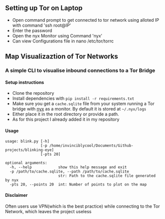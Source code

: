 ## Setting up Tor on Laptop

 - Open command prompt to get connected to tor network using alloted IP with command 'ssh root@IP'
 - Enter the password
 - Open the nyx Monitor using Command 'nyx'
 - Can view Configurations file in nano /etc/tor/torrc

## Map Visualizaztion of Tor Networks
### A simple CLI to visualise inbound connections to a Tor Bridge

#### Setup instructions
 - Clone the repository
 - Install dependencies with `pip install -r requirements.txt`
 - Make sure you get a `cache.sqlite` file from your system running a Tor bridge with [nyx](https://nyx.torproject.org/) as a monitor. By default it is stored at `~/.nyx/logs`
 - Either place it in the root directory or provide a path.
 - As for this project I already added it in my repository

#### Usage

```
usage: blink.py [-h]
                [-p /home/invinciblycool/Documents/Github-projects/blinking-eye]
                [-pts 20]

optional arguments:
  -h, --help            show this help message and exit
  -p /path/to/cache.sqlite, --path /path/to/cache.sqlite
                        str: Path to the cache.sqlite file generated by nyx
  -pts 20, --points 20  int: Number of points to plot on the map

```

#### Disclaimer
Often users use VPN(which is the best practice) while connecting to the Tor Network, which leaves the project useless
